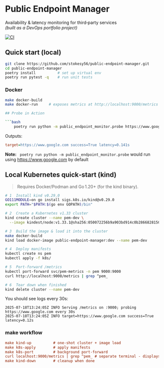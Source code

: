 # Public Endpoint Manager

Availability & latency monitoring for third‑party services  
*(built as a DevOps portfolio project)*

[![CI](https://github.com/stokesy56/public-endpoint-manager/actions/workflows/ci.yml/badge.svg)](https://github.com/stokesy56/public-endpoint-manager/actions/workflows/ci.yml)

## Quick start (local)

```bash
git clone https://github.com/stokesy56/public-endpoint-manager.git
cd public-endpoint-manager
poetry install          # set up virtual env
poetry run pytest -q    # run unit tests
```

### Docker

```bash
make docker-build
make docker-run     # exposes metrics at http://localhost:9000/metrics

## Probe in Action

```bash
	poetry run python -m public_endpoint_monitor.probe https://www.google.com
```
Outputs:
```ini
target=https://www.google.com success=True latency=0.141s
```
**Note:** `	poetry run python -m public_endpoint_monitor.probe` would run using https://www.google.com by default

## Local Kubernetes quick‑start (kind)

> Requires Docker/Podman and Go 1.20+ (for the kind binary).

```bash
# 1  Install kind v0.29.0
GO111MODULE=on go install sigs.k8s.io/kind@v0.29.0
export PATH="$PATH:$(go env GOPATH)/bin"

# 2  Create a Kubernetes v1.33 cluster
kind create cluster --name pem-dev \
  --image kindest/node:v1.33.1@sha256:050072256b9a903bd914c0b2866828150cb229cea0efe5892e2b644d5dd3b34f

# 3  Build the image & load it into the cluster
make docker-build
kind load docker-image public-endpoint-manager:dev --name pem-dev

# 4  Deploy manifests
kubectl create ns pem
kubectl apply -f k8s/

# 5  Port‑forward /metrics
kubectl port-forward svc/pem-metrics -n pem 9000:9000
curl http://localhost:9000/metrics | grep ^pem_

# 6  Tear down when finished
kind delete cluster --name pem-dev
```

You should see logs every 30s:
```
2025-07-18T13:24:05Z INFO Serving /metrics on :9000; probing https://www.google.com every 30s
2025-07-18T13:24:05Z INFO target=https://www.google.com success=True latency=0.12s

```

### make workflow
```ini
make kind-up          # one‑shot cluster + image load
make k8s-apply        # apply manifests
make k8s-port         # background port-forward
curl localhost:9000/metrics | grep ^pem_ # separate terminal - displays metrics
make kind-down        # cleanup when done
```